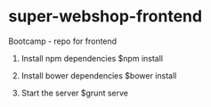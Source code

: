 super-webshop-frontend
======================
Bootcamp - repo for frontend

1. Install npm dependencies
$npm install

3. Install bower dependencies
$bower install

2. Start the server
$grunt serve 



